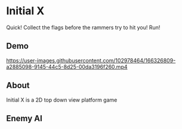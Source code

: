 # Initial X
Quick! Collect the flags before the rammers try to hit you! Run!

## Demo
https://user-images.githubusercontent.com/102978464/166326809-a2885098-9145-44c5-8d25-00da3196f260.mp4

##  About 
Initial X is a 2D top down view platform game

## Enemy AI
